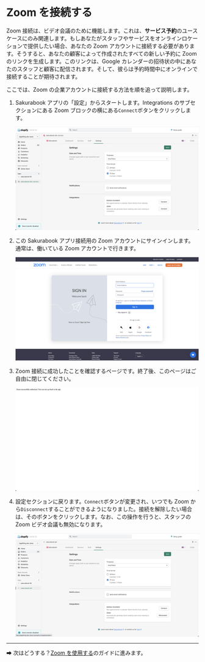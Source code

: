 # Zoom を接続する

Zoom 接続は、ビデオ会議のために機能します。これは、**サービス予約**のユースケースにのみ関連します。もしあなたがスタッフやサービスをオンラインロケーションで提供したい場合、あなたの Zoom アカウントに接続する必要があります。そうすると、あなたの顧客によって作成されたすべての新しい予約に Zoom のリンクを生成します。このリンクは、Google カレンダーの招待状の中にあなたのスタッフと顧客に配信されます。そして、彼らは予約時間中にオンラインで接続することが期待されます。

ここでは、Zoom の企業アカウントに接続する方法を順を追って説明します。

1. Sakurabook アプリの「設定」からスタートします。Integrations のサブセクションにある Zoom ブロックの横にある`Connect`ボタンをクリックします。

   ![Alt text](../img/Screenshot%202022-08-31%20at%2016.01.55.png?raw=true "Sakurabook Zoom Connect")

2. この Sakurabook アプリ接続用の Zoom アカウントにサインインします。通常は、働いている Zoom アカウントで行きます。

   ![Alt text](../img/Screenshot%202022-08-31%20at%2016.02.03.png?raw=true "Sakurabook Zoom SignIn")

3. Zoom 接続に成功したことを確認するページです。終了後、このページはご自由に閉じてください。

   ![Alt text](../img/Screenshot%202022-08-31%20at%2016.05.49.png?raw=true "Sakurabook Zoom Successful")

4. 設定セクションに戻ります。`Connect`ボタンが変更され、いつでも Zoom から`Disconnect`することができるようになりました。接続を解除したい場合は、そのボタンをクリックします。なお、この操作を行うと、スタッフの Zoom ビデオ会議も無効になります。

   ![Alt text](../img/Screenshot%202022-08-31%20at%2016.15.10.png?raw=true "Sakurabook Zoom Disconnect")

---

➡ 次はどうする？[Zoom を使用する](./using-zoom.md)のガイドに進みます。
